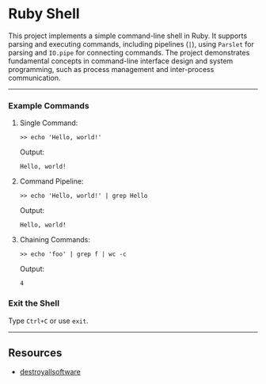 # Ruby Shell

This project implements a simple command-line shell in Ruby. It supports parsing and executing commands, including pipelines (`|`), using `Parslet` for parsing and `IO.pipe` for connecting commands. The project demonstrates fundamental concepts in command-line interface design and system programming, such as process management and inter-process communication.

---

### Example Commands

1. Single Command:
   ```plaintext
   >> echo 'Hello, world!'
   ```
   Output:
   ```plaintext
   Hello, world!
   ```

2. Command Pipeline:
   ```plaintext
   >> echo 'Hello, world!' | grep Hello
   ```
   Output:
   ```plaintext
   Hello, world!
   ```

3. Chaining Commands:
   ```plaintext
   >> echo 'foo' | grep f | wc -c
   ```
   Output:
   ```plaintext
   4
   ```

### Exit the Shell
Type `Ctrl+C` or use `exit`.

---

## Resources

- [destroyallsoftware](https://www.destroyallsoftware.com/)

